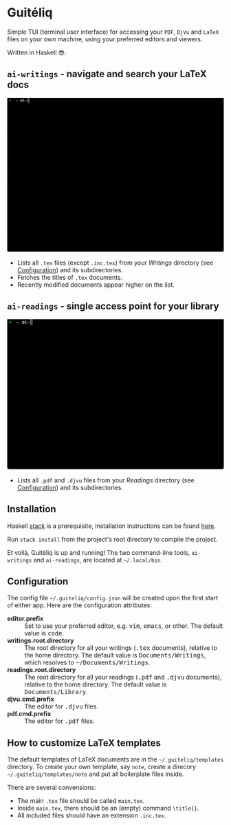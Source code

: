 # Guitéliq

Simple TUI (terminal user interface) for accessing your `PDF`, `DjVu` and `LaTeX` files on your own machine, using your preferred editors and viewers.

Written in Haskell 😎.

## `ai-writings` - navigate and search your LaTeX docs

<img src="docs/assets/writings.gif">

- Lists all `.tex` files (except `.inc.tex`) from your *Writings* directory (see [Configuration](Configuration)) and its subdirectories.
- Fetches the titles of `.tex` documents.
- Recently modified documents appear higher on the list.

## `ai-readings` - single access point for your library

<img src="docs/assets/readings.gif">

- Lists all `.pdf` and `.djvu` files from your *Readings* directory (see [Configuration](Configuration)) and its subdirectories.

## Installation

Haskell [stack](https://docs.haskellstack.org/en/stable/) is a prerequisite, installation instructions can be found [here](https://docs.haskellstack.org/en/stable/).

Run `stack install` from the project's root directory to compile the project.

Et voilà, Guitéliq is up and running!
The two command-line tools, `ai-writings` and `ai-readings`, are located at `~/.local/bin`.

## Configuration

The config file `~/.guiteliq/config.json` will be created upon the first start of either app.
Here are the configuration attributes:

<dl>
  <dt><strong>editor.prefix</strong></dt>
  <dd>Set to use your preferred editor, e.g. <tt>vim</tt>, <tt>emacs</tt>, or other. The default value is <tt>code</tt>.</dd>
  <dt><strong>writings.root.directory</strong></dt>
  <dd>The root directory for all your writings (<tt>.tex</tt> documents), relative to the home directory. The default value is <tt>Documents/Writings</tt>, which resolves to <tt>~/Documents/Writings</tt>.</dd>
  <dt><strong>readings.root.directory</strong></dt>
  <dd>The root directory for all your readings (<tt>.pdf</tt> and <tt>.djvu</tt> documents), relative to the home directory. The default value is <tt>Documents/Library</tt>.</dd>
  <dt><strong>djvu.cmd.prefix</strong></dt>
  <dd>The editor for <tt>.djvu</tt> files.</dd>
  <dt><strong>pdf.cmd.prefix</strong></dt>
  <dd>The editor for <tt>.pdf</tt> files.</dd>
</dl>

## How to customize LaTeX templates

The default templates of LaTeX documents are in the `~/.guiteliq/templates` directory.
To create your own template, say `note`, create a direcory `~/.guiteliq/templates/note` and put all boilerplate files inside.

There are several convensions:
- The main `.tex` file should be called `main.tex`.
- Inside `main.tex`, there should be an (empty) command `\title{}`.
- All included files should have an extension `.inc.tex`.
